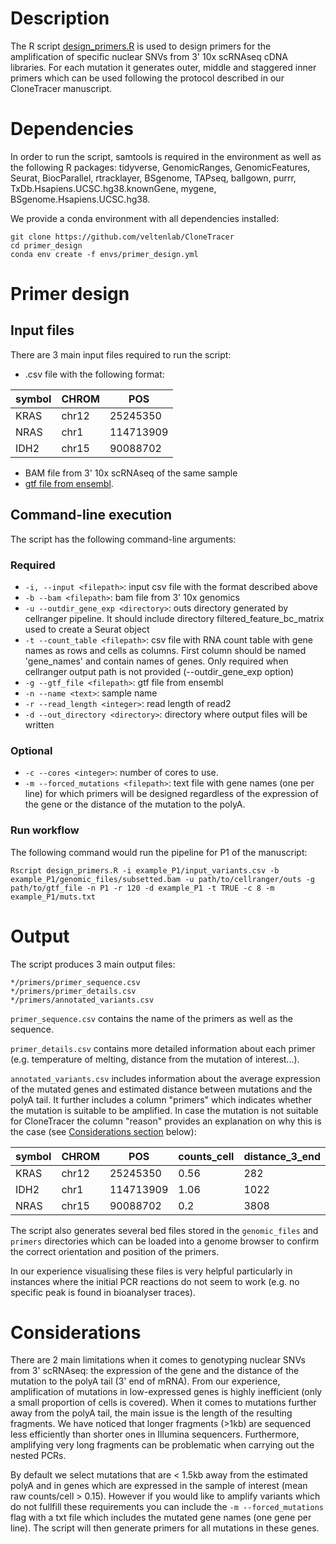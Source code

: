 # Description

The R script [design_primers.R](design_primers) is used to design primers for the amplification of specific nuclear SNVs from 3' 10x scRNAseq cDNA libraries. For each mutation it generates outer, middle and staggered inner primers which can be used following the protocol described in our CloneTracer manuscript.

# Dependencies 

In order to run the script, samtools is required in the environment as well as the following R packages: tidyverse, GenomicRanges, GenomicFeatures, Seurat, BiocParallel, rtracklayer, BSgenome, TAPseq, ballgown, purrr, TxDb.Hsapiens.UCSC.hg38.knownGene, mygene, BSgenome.Hsapiens.UCSC.hg38.

We provide a conda environment with all dependencies installed:

```
git clone https://github.com/veltenlab/CloneTracer
cd primer_design
conda env create -f envs/primer_design.yml
```

# Primer design

## Input files

There are 3 main input files required to run the script:

* .csv file with the following format:

| symbol      | CHROM  | POS
| ----------- | ------ |-----------
| KRAS        | chr12  | 25245350
| NRAS        | chr1   | 114713909
| IDH2        | chr15  | 90088702

* BAM file from 3' 10x scRNAseq of the same sample
* [gtf file from ensembl](http://ftp.ensembl.org/pub/release-100/gtf/homo_sapiens/Homo_sapiens.GRCh38.100.chr.gtf.gz).

## Command-line execution

The script has the following command-line arguments:

### Required

* `-i, --input <filepath>`: input csv file with the format described above
* `-b --bam <filepath>`: bam file from 3' 10x genomics
* `-u --outdir_gene_exp <directory>`: outs directory generated by cellranger pipeline. It should include directory filtered_feature_bc_matrix used to create a Seurat object
* `-t --count_table <filepath>`: csv file with RNA count table with gene names as rows and cells as columns. First column should be named 'gene_names' and contain names of genes. Only required when cellranger output path is not provided (--outdir_gene_exp option)
* `-g --gtf_file <filepath>`: gtf file from ensembl
* `-n --name <text>`: sample name
* `-r --read_length <integer>`: read length of read2 
* `-d --out_directory <directory>`: directory where output files will be written

### Optional

* `-c --cores <integer>`: number of cores to use. 
* `-m --forced_mutations <filepath>`: text file with gene names (one per line) for which primers will be designed regardless of the expression of the gene or the distance of the mutation to the polyA.

### Run workflow

The following command would run the pipeline for P1 of the manuscript:

```
Rscript design_primers.R -i example_P1/input_variants.csv -b example_P1/genomic_files/subsetted.bam -u path/to/cellranger/outs -g path/to/gtf_file -n P1 -r 120 -d example_P1 -t TRUE -c 8 -m example_P1/muts.txt
```

# Output

The script produces 3 main output files:

```
*/primers/primer_sequence.csv
*/primers/primer_details.csv
*/primers/annotated_variants.csv
```

`primer_sequence.csv` contains the name of the primers as well as the sequence. 

`primer_details.csv` contains more detailed information about each primer (e.g. temperature of melting, distance from the mutation of interest...).

`annotated_variants.csv` includes information about the average expression of the mutated genes and estimated distance between mutations and the polyA tail. It further includes a column "primers" which indicates whether the mutation is suitable to be amplified. In case the mutation is not suitable for CloneTracer the column "reason" provides an explanation on why this is the case (see [Considerations section](#considerations) below):

| symbol      | CHROM  | POS       | counts_cell | distance_3_end | primers | reason            
| ----------- | ------ |-----------| ----------- | -------------- |-------- | ----------------
| KRAS        | chr12  | 25245350  | 0.56        | 282            | TRUE    | primers_designed
| IDH2        | chr1   | 114713909 | 1.06        | 1022           | TRUE    | primers_designed
| NRAS        | chr15  | 90088702  | 0.2         | 3808           | TRUE    | primers_designed

The script also generates several bed files stored in the `genomic_files` and `primers` directories which can be loaded into a genome browser to confirm the correct orientation and position of the primers. 

In our experience visualising these files is very helpful particularly in instances where the initial PCR reactions do not seem to work (e.g. no specific peak is found in bioanalyser traces).

# Considerations

There are 2 main limitations when it comes to genotyping nuclear SNVs from 3' scRNAseq: the expression of the gene and the distance of the mutation to the polyA tail (3' end of mRNA). From our experience, amplification of mutations in low-expressed genes is highly inefficient (only a small proportion of cells is covered). When it comes to mutations further away from the polyA tail, the main issue is the length of the resulting fragments. We have noticed that longer fragments (>1kb) are sequenced less efficiently than shorter ones in Illumina sequencers. Furthermore, amplifying very long fragments can be problematic when carrying out the nested PCRs.

By default we select mutations that are < 1.5kb away from the estimated polyA and in genes which are expressed in the sample of interest (mean raw counts/cell > 0.15). However if you would like to amplify variants which do not fullfill these requirements you can include the `-m --forced_mutations` flag with a txt file which includes the mutated gene names (one gene per line). The script will then generate primers for all mutations in these genes.  
